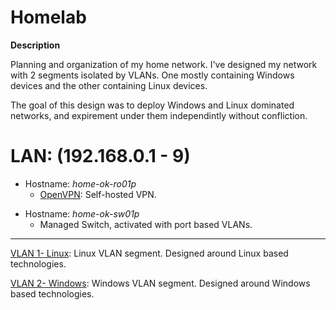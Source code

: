 # Homelab

**Description**

Planning and organization of my home network. I've designed my network with 2 segments isolated by VLANs. One mostly containing Windows devices and the other containing Linux devices.

The goal of this design was to deploy Windows and Linux dominated networks, and expirement under them independintly without confliction.


# LAN: (192.168.0.1 - 9)

- Hostname: *home-ok-ro01p*
  - [OpenVPN](https://github.com/OpenVPN/openvpn): Self-hosted VPN.
>
- Hostname: *home-ok-sw01p*
  - Managed Switch, activated with port based VLANs.

______________________________________________________________________________

[VLAN 1- Linux](https://github.com/allenc125789/Homelab/blob/main/VLANs/Linux-VLAN.md): Linux VLAN segment. Designed around Linux based technologies.

[VLAN 2- Windows](https://github.com/allenc125789/Homelab/blob/main/VLANs/Windows-VLAN.md): Windows VLAN segment. Designed around Windows based technologies.



